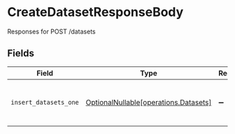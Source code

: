 # CreateDatasetResponseBody

Responses for POST /datasets


## Fields

| Field                                                                        | Type                                                                         | Required                                                                     | Description                                                                  |
| ---------------------------------------------------------------------------- | ---------------------------------------------------------------------------- | ---------------------------------------------------------------------------- | ---------------------------------------------------------------------------- |
| `insert_datasets_one`                                                        | [OptionalNullable[operations.Datasets]](../../models/operations/datasets.md) | :heavy_minus_sign:                                                           | columns and relationships of "datasets"                                      |